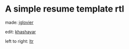# A simple resume template rtl

made: [jglovier](https://github.com/jglovier/resume-template)

edit: [khashayar](https://github.com/khashayarzavosh)

left to right: [ltr](https://github.com/khashayarzavosh/resume-template-ltr)
